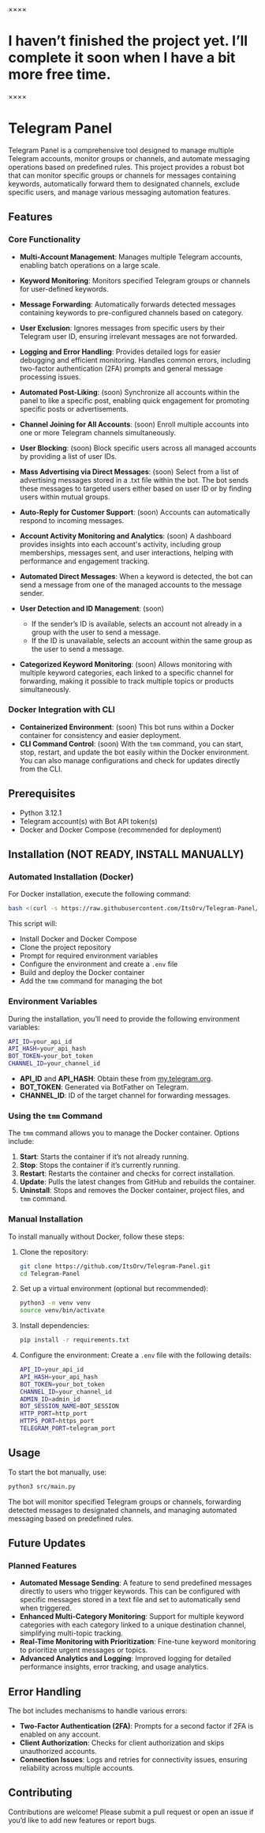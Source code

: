 ××××
# I haven’t finished the project yet. I’ll complete it soon when I have a bit more free time.
××××


# Telegram Panel

Telegram Panel is a comprehensive tool designed to manage multiple Telegram accounts, monitor groups or channels, and automate messaging operations based on predefined rules. This project provides a robust bot that can monitor specific groups or channels for messages containing keywords, automatically forward them to designated channels, exclude specific users, and manage various messaging automation features. 

## Features

### Core Functionality
- **Multi-Account Management**: Manages multiple Telegram accounts, enabling batch operations on a large scale.
- **Keyword Monitoring**: Monitors specified Telegram groups or channels for user-defined keywords.
- **Message Forwarding**: Automatically forwards detected messages containing keywords to pre-configured channels based on category.
- **User Exclusion**: Ignores messages from specific users by their Telegram user ID, ensuring irrelevant messages are not forwarded.
- **Logging and Error Handling**: Provides detailed logs for easier debugging and efficient monitoring. Handles common errors, including two-factor authentication (2FA) prompts and general message processing issues.
- **Automated Post-Liking**: (soon) Synchronize all accounts within the panel to like a specific post, enabling quick engagement for promoting specific posts or advertisements.
- **Channel Joining for All Accounts**: (soon) Enroll multiple accounts into one or more Telegram channels simultaneously.
- **User Blocking**: (soon) Block specific users across all managed accounts by providing a list of user IDs.
- **Mass Advertising via Direct Messages**: (soon) Select from a list of advertising messages stored in a .txt file within the bot. The bot sends these messages to targeted users either based on user ID or by finding users within mutual groups.
- **Auto-Reply for Customer Support**: (soon) Accounts can automatically respond to incoming messages.
- **Account Activity Monitoring and Analytics**: (soon) A dashboard provides insights into each account's activity, including group memberships, messages sent, and user interactions, helping with performance and engagement tracking.

- **Automated Direct Messages**: When a keyword is detected, the bot can send a message from one of the managed accounts to the message sender.
- **User Detection and ID Management**: (soon)
  - If the sender’s ID is available, selects an account not already in a group with the user to send a message.
  - If the ID is unavailable, selects an account within the same group as the user to send a message.

- **Categorized Keyword Monitoring**: (soon) Allows monitoring with multiple keyword categories, each linked to a specific channel for forwarding, making it possible to track multiple topics or products simultaneously.

### Docker Integration with CLI
- **Containerized Environment**: (soon) This bot runs within a Docker container for consistency and easier deployment.
- **CLI Command Control**: (soon) With the `tmm` command, you can start, stop, restart, and update the bot easily within the Docker environment. You can also manage configurations and check for updates directly from the CLI.

## Prerequisites

- Python 3.12.1
- Telegram account(s) with Bot API token(s)
- Docker and Docker Compose (recommended for deployment)

## Installation (NOT READY, INSTALL MANUALLY)

### Automated Installation (Docker)
For Docker installation, execute the following command:

```bash
bash <(curl -s https://raw.githubusercontent.com/ItsOrv/Telegram-Panel/main/install.sh)
```

This script will:
- Install Docker and Docker Compose
- Clone the project repository
- Prompt for required environment variables
- Configure the environment and create a `.env` file
- Build and deploy the Docker container
- Add the `tmm` command for managing the bot

### Environment Variables

During the installation, you’ll need to provide the following environment variables:

```bash
API_ID=your_api_id
API_HASH=your_api_hash
BOT_TOKEN=your_bot_token
CHANNEL_ID=your_channel_id
```

- **API_ID** and **API_HASH**: Obtain these from [my.telegram.org](https://my.telegram.org).
- **BOT_TOKEN**: Generated via BotFather on Telegram.
- **CHANNEL_ID**: ID of the target channel for forwarding messages.

### Using the `tmm` Command

The `tmm` command allows you to manage the Docker container. Options include:
1. **Start**: Starts the container if it’s not already running.
2. **Stop**: Stops the container if it’s currently running.
3. **Restart**: Restarts the container and checks for correct installation.
4. **Update**: Pulls the latest changes from GitHub and rebuilds the container.
5. **Uninstall**: Stops and removes the Docker container, project files, and `tmm` command.

### Manual Installation

To install manually without Docker, follow these steps:

1. Clone the repository:
   ```bash
   git clone https://github.com/ItsOrv/Telegram-Panel.git
   cd Telegram-Panel
   ```

2. Set up a virtual environment (optional but recommended):
   ```bash
   python3 -m venv venv
   source venv/bin/activate
   ```

3. Install dependencies:
   ```bash
   pip install -r requirements.txt
   ```

4. Configure the environment:
   Create a `.env` file with the following details:
   ```bash
   API_ID=your_api_id
   API_HASH=your_api_hash
   BOT_TOKEN=your_bot_token
   CHANNEL_ID=your_channel_id
   ADMIN_ID=admin_id
   BOT_SESSION_NAME=BOT_SESSION
   HTTP_PORT=http_port
   HTTPS_PORT=https_port
   TELEGRAM_PORT=telegram_port
   ```

## Usage

To start the bot manually, use:
```bash
python3 src/main.py
```

The bot will monitor specified Telegram groups or channels, forwarding detected messages to designated channels, and managing automated messaging based on predefined rules.

## Future Updates

### Planned Features
- **Automated Message Sending**: A feature to send predefined messages directly to users who trigger keywords. This can be configured with specific messages stored in a text file and set to automatically send when triggered.
- **Enhanced Multi-Category Monitoring**: Support for multiple keyword categories with each category linked to a unique destination channel, simplifying multi-topic tracking.
- **Real-Time Monitoring with Prioritization**: Fine-tune keyword monitoring to prioritize urgent messages or topics.
- **Advanced Analytics and Logging**: Improved logging for detailed performance insights, error tracking, and usage analytics.

## Error Handling

The bot includes mechanisms to handle various errors:
- **Two-Factor Authentication (2FA)**: Prompts for a second factor if 2FA is enabled on any account.
- **Client Authorization**: Checks for client authorization and skips unauthorized accounts.
- **Connection Issues**: Logs and retries for connectivity issues, ensuring reliability across multiple accounts.

## Contributing

Contributions are welcome! Please submit a pull request or open an issue if you’d like to add new features or report bugs.

